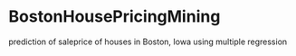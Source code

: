 # BostonHousePricingMining
prediction of saleprice of houses in Boston, Iowa using multiple regression
